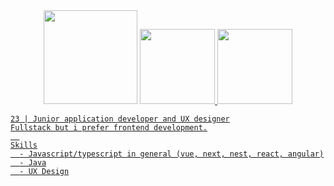 <div align="center" >
<img 
  src="https://images-wixmp-ed30a86b8c4ca887773594c2.wixmp.com/f/643ef1d4-6639-475b-ae06-a3bafad57cba/ddkgl5m-f64ff880-5ca7-4741-8674-733de7649117.gif?token=eyJ0eXAiOiJKV1QiLCJhbGciOiJIUzI1NiJ9.eyJzdWIiOiJ1cm46YXBwOjdlMGQxODg5ODIyNjQzNzNhNWYwZDQxNWVhMGQyNmUwIiwiaXNzIjoidXJuOmFwcDo3ZTBkMTg4OTgyMjY0MzczYTVmMGQ0MTVlYTBkMjZlMCIsIm9iaiI6W1t7InBhdGgiOiJcL2ZcLzY0M2VmMWQ0LTY2MzktNDc1Yi1hZTA2LWEzYmFmYWQ1N2NiYVwvZGRrZ2w1bS1mNjRmZjg4MC01Y2E3LTQ3NDEtODY3NC03MzNkZTc2NDkxMTcuZ2lmIn1dXSwiYXVkIjpbInVybjpzZXJ2aWNlOmZpbGUuZG93bmxvYWQiXX0.pEcYbwNYIfQd28c283QJaJMbdpbRYsVI2HT-gX1bMUs" 
  width="150px" />

<a href="https://github.com/mariannebravo">
  <img height="120em" src="https://github-readme-stats.vercel.app/api?username=mariannebravo&show_icons=true&theme=light&include_all_commits=true&count_private=true" />
  <img height="120em" src="https://github-readme-stats.vercel.app/api/top-langs/?username=mariannebravo&layout=compact&langs_count=7&theme=light" />
</div>


```
23 | Junior application developer and UX designer
Fullstack but i prefer frontend development.
  
Skills
  - Javascript/typescript in general (vue, next, nest, react, angular)
  - Java
  - UX Design
```

